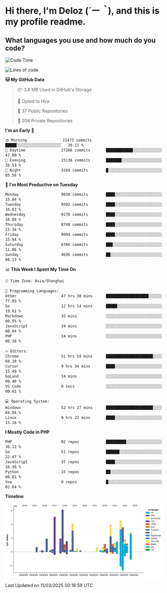 # **Hi there, I'm Deloz (*´ー｀*), and this is my profile readme.**

## **What languages you use and how much do you code?**

<!--START_SECTION:waka-->
![Code Time](http://img.shields.io/badge/Code%20Time-5%2C870%20hrs%2023%20mins-blue)

![Lines of code](https://img.shields.io/badge/From%20Hello%20World%20I%27ve%20Written-49.3%20million%20lines%20of%20code-blue)

**🐱 My GitHub Data** 

> 📦 3.8 MB Used in GitHub's Storage 
 > 
> 💼 Opted to Hire
 > 
> 📜 37 Public Repositories 
 > 
> 🔑 204 Private Repositories 
 > 
**I'm an Early 🐤** 

```text
🌞 Morning                11473 commits       █████░░░░░░░░░░░░░░░░░░░░   20.11 % 
🌆 Daytime                27266 commits       ████████████░░░░░░░░░░░░░   47.80 % 
🌃 Evening                15136 commits       ███████░░░░░░░░░░░░░░░░░░   26.53 % 
🌙 Night                  3169 commits        █░░░░░░░░░░░░░░░░░░░░░░░░   05.56 % 
```
📅 **I'm Most Productive on Tuesday** 

```text
Monday                   9038 commits        ████░░░░░░░░░░░░░░░░░░░░░   15.84 % 
Tuesday                  9592 commits        ████░░░░░░░░░░░░░░░░░░░░░   16.82 % 
Wednesday                9170 commits        ████░░░░░░░░░░░░░░░░░░░░░   16.08 % 
Thursday                 8748 commits        ████░░░░░░░░░░░░░░░░░░░░░   15.34 % 
Friday                   9094 commits        ████░░░░░░░░░░░░░░░░░░░░░   15.94 % 
Saturday                 6766 commits        ███░░░░░░░░░░░░░░░░░░░░░░   11.86 % 
Sunday                   4636 commits        ██░░░░░░░░░░░░░░░░░░░░░░░   08.13 % 
```


📊 **This Week I Spent My Time On** 

```text
🕑︎ Time Zone: Asia/Shanghai

💬 Programming Languages: 
Other                    47 hrs 38 mins      ███████████████████░░░░░░   77.05 % 
Go                       12 hrs 14 mins      █████░░░░░░░░░░░░░░░░░░░░   19.81 % 
Markdown                 35 mins             ░░░░░░░░░░░░░░░░░░░░░░░░░   00.95 % 
JavaScript               34 mins             ░░░░░░░░░░░░░░░░░░░░░░░░░   00.94 % 
PHP                      14 mins             ░░░░░░░░░░░░░░░░░░░░░░░░░   00.38 % 

🔥 Editors: 
Chrome                   51 hrs 59 mins      █████████████████████░░░░   84.10 % 
Cursor                   9 hrs 34 mins       ████░░░░░░░░░░░░░░░░░░░░░   15.49 % 
GoLand                   14 mins             ░░░░░░░░░░░░░░░░░░░░░░░░░   00.40 % 
VS Code                  0 secs              ░░░░░░░░░░░░░░░░░░░░░░░░░   00.01 % 

💻 Operating System: 
Windows                  52 hrs 27 mins      █████████████████████░░░░   84.84 % 
Linux                    9 hrs 22 mins       ████░░░░░░░░░░░░░░░░░░░░░   15.16 % 
```

**I Mostly Code in PHP** 

```text
PHP                      82 repos            █████████░░░░░░░░░░░░░░░░   36.12 % 
Go                       51 repos            ██████░░░░░░░░░░░░░░░░░░░   22.47 % 
JavaScript               37 repos            ████░░░░░░░░░░░░░░░░░░░░░   16.30 % 
Python                   15 repos            ██░░░░░░░░░░░░░░░░░░░░░░░   06.61 % 
Vue                      6 repos             █░░░░░░░░░░░░░░░░░░░░░░░░   02.64 % 
```



**Timeline**

![Lines of Code chart](https://raw.githubusercontent.com/deloz/deloz/main/assets/bar_graph.png)


 Last Updated on 11/03/2025 00:18:59 UTC
<!--END_SECTION:waka-->
